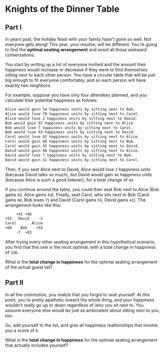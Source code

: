# Knights of the Dinner Table

## Part I

In years past, the holiday feast with your family hasn't gone so well. Not everyone gets
along! This year, your resolve, will be different. You're going to find the
**optimal seating arrangement** and avoid all those awkward conversations.

You start by writing up a list of everyone invitied and the amount their happiness would
increase or decrease if they were to find themselves sitting next to each other person.
You have a circular table that will be just big enough to fit everyone comfortably, and so
each person will have exactly two neighbors.

For example, suppose you have only four attendees planned, and you calculate their
potential happiness as follows:

```txt
Alice would gain 54 happiness units by sitting next to Bob.
Alice would lose 79 happiness units by sitting next to Carol.
Alice would lose 2 happiness units by sitting next to David.
Bob would gain 83 happiness units by sitting next to Alice.
Bob would lose 7 happiness units by sitting next to Carol.
Bob would lose 63 happiness units by sitting next to David.
Carol would lose 62 happiness units by sitting next to Alice.
Carol would gain 60 happiness units by sitting next to Bob.
Carol would gain 55 happiness units by sitting next to David.
David would gain 46 happiness units by sitting next to Alice.
David would lose 7 happiness units by sitting next to Bob.
David would gain 41 happiness units by sitting next to Carol.
```

Then, if you seat Alice next to David, Alice would lose `2` happiness units (because David
talks so much), but David would gain `46` happiness units (because Alice is such a good
listener), for a total change of `44`.

If you continue around the table, you could then seat Bob next to Alice (Bob gains `83`,
Alice gains `54`). Finally, seat Carol, who sits next to Bob (Carol gains `60`, Bob loses
`7`) and David (Carol gains `55`, David gains `41`). The arrangement looks like this:

```txt
     +41 +46
+55   David    -2
Carol       Alice
+60    Bob    +54
     -7  +83
```

After trying every other seating arrangement in this hypothetical scenario, you find that
this one is the most optimal, with a total change in happiness of `330`.

What is the **total change in happiness** for the optimal seating arrangement of the
actual guest list?

## Part II

In all the commotion, you realize that you forgot to seat yourself. At this point, you're
pretty apathetic toward the whole thing, and your happiness wouldn't really go up or down
regardless of who you sit next to. You assume everyone else would be just as ambivalent
about sitting next to you, too.

So, add yourself to the list, and give all happiness realtionships that involve you a
score of `0`.

What is the **total change in happiness** for the optimal seating arrangement that
actually includes yourself?
